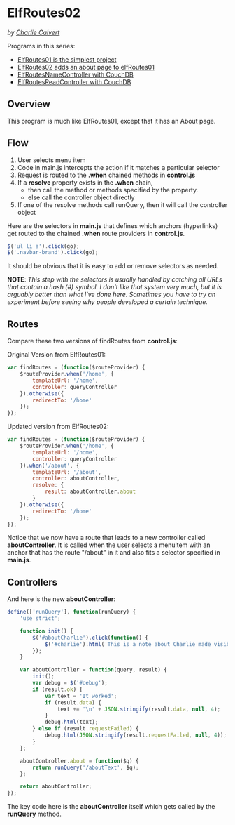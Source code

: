 # ElfRoutes02

_by [Charlie Calvert](http://www.elvenware.com)_


Programs in this series:

- [ElfRoutes01 is the simplest project][elfroutes01]
- [ElfRoutes02 adds an about page to elfRoutes01][elfroutes02]
- [ElfRoutesNameController with CouchDB][elfroutes-name-controller]
- [ElfRoutesReadController with CouchDB][elfroutes-read-controller]

[elfroutes01]: https://github.com/charliecalvert/JsObjects/tree/master/JavaScript/Design/ElfRoutes01
[elfroutes02]: https://github.com/charliecalvert/JsObjects/tree/master/JavaScript/Design/ElfRoutes02
[elfroutes-name-controller]: https://github.com/charliecalvert/JsObjects/tree/master/Data/ElfRoutesNameController
[elfroutes-read-controller]: https://github.com/charliecalvert/JsObjects/tree/master/Data/ElfRoutesReadController

## Overview

This program is much like ElfRoutes01, except that it has an About page.

## Flow

1. User selects menu item
2. Code in main.js intercepts the action if it matches a particular selector
3. Request is routed to the **.when** chained methods in **control.js**
4. If a **resolve** property exists in the **.when** chain,
    - then call the method or methods specified by the property.
    - else call the controller object directly
5. If one of the resolve methods call runQuery, then it will call the controller object

Here are the selectors in **main.js** that defines which anchors (hyperlinks) get routed to the chained **.when** route providers in **control.js**.

```javascript
$('ul li a').click(go);
$('.navbar-brand').click(go);
```

It should be obvious that it is easy to add or remove selectors as needed.

**NOTE**: _This step with the selectors is usually handled by catching all URLs that contain a hash (#) symbol. I don't like that system very much, but it is arguably better than what I've done here. Sometimes you have to try an experiment before seeing why people developed a certain technique._

## Routes

Compare these two versions of findRoutes from **control.js**:

Original Version from ElfRoutes01:

```javascript
var findRoutes = (function($routeProvider) {
    $routeProvider.when('/home', {
        templateUrl: '/home',
        controller: queryController
    }).otherwise({
        redirectTo: '/home'
    });
});
```

Updated version from ElfRoutes02:

```javascript
var findRoutes = (function($routeProvider) {
    $routeProvider.when('/home', {
        templateUrl: '/home',
        controller: queryController
    }).when('/about', {
        templateUrl: '/about',
        controller: aboutController,
        resolve: {
            result: aboutController.about
        }
    }).otherwise({
        redirectTo: '/home'
    });
});
```

Notice that we now have a route that leads to a new controller called **aboutController**. It is called when the user selects a menuitem with an anchor that has the route "/about" in it and also fits a selector specified in **main.js**.

## Controllers

And here is the new **aboutController**:

```javascript
define(['runQuery'], function(runQuery) {
    'use strict';

    function init() {
        $('#aboutCharlie').click(function() {
            $('#charlie').html('This is a note about Charlie made visible when the user clicked the button.');
        });
    }

    var aboutController = function(query, result) {
        init();
        var debug = $('#debug');
        if (result.ok) {
            var text = 'It worked';
            if (result.data) {
                text += '\n' + JSON.stringify(result.data, null, 4);
            }
            debug.html(text);
        } else if (result.requestFailed) {
            debug.html(JSON.stringify(result.requestFailed, null, 4));
        }
    };

    aboutController.about = function($q) {
        return runQuery('/aboutText', $q);
    };

    return aboutController;
});
```

The key code here is the **aboutController** itself which gets called by the **runQuery** method.



